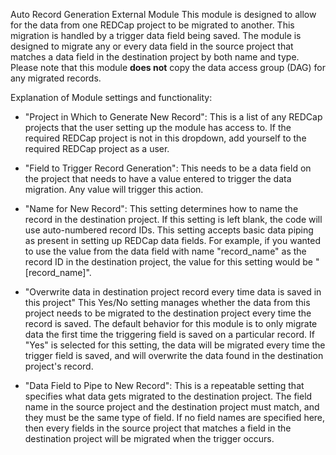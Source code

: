 Auto Record Generation External Module
This module is designed to allow for the data from one REDCap project to be migrated to another. This migration is handled by a trigger data field being saved. The module is designed to migrate any or every data field in the source project that matches a data field in the destination project by both name and type. Please note that this module **does not** copy the data access group (DAG) for any migrated records.

Explanation of Module settings and functionality:
- "Project in Which to Generate New Record":
    This is a list of any REDCap projects that the user setting up the module has access to. If the required REDCap project is not in this dropdown, add yourself to the required REDCap project as a user.
    
- "Field to Trigger Record Generation":
    This needs to be a data field on the project that needs to have a value entered to trigger the data migration. Any value will trigger this action.

- "Name for New Record":
    This setting determines how to name the record in the destination project. If this setting is left blank, the code will use auto-numbered record IDs. This setting accepts basic data piping as present in setting up REDCap data fields. For example, if you wanted to use the value from the data field with name "record_name" as the record ID in the destination project, the value for this setting would be "[record_name]".
    
- "Overwrite data in destination project record every time data is saved in this project"
    This Yes/No setting manages whether the data from this project needs to be migrated to the destination project every time the record is saved. The default behavior for this module is to only migrate data the first time the triggering field is saved on a particular record. If "Yes" is selected for this setting, the data will be migrated every time the trigger field is saved, and will overwrite the data found in the destination project's record.
    
- "Data Field to Pipe to New Record":
    This is a repeatable setting that specifies what data gets migrated to the destination project. The field name in the source project and the destination project must match, and they must be the same type of field. If no field names are specified here, then every fields in the source project that matches a field in the destination project will be migrated when the trigger occurs.